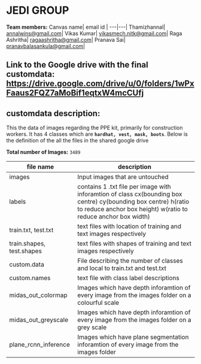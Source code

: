 # JEDI GROUP

**Team members:**
Canvas name| email id |
---|---|
Thamizhannal| annalwins@gmail.com|
Vikas Kumar| vikasmech.nitk@gmail.com|
Raga Ashritha| ragaashritha@gmail.com|
Pranava Sai| pranavbalasankula@gmail.com|


## Link to the Google drive with the final customdata: https://drive.google.com/drive/u/0/folders/1wPxFaaus2FQZ7aMoBif1eqtxW4mcCUfj
## customdata description: 

This the data of images regarding the PPE kit, primarily for construction workers. It has 4 classes which are **`hardhat, vest, mask, boots`**. Below is the definition of the all the files in the shared google drive

**Total number of Images:** `3489`

file name| description|
---|---|
images| Input images that are untouched|
labels| contains 1 .txt file per image with inforamtion of class cx(bounding box centre) cy(bounding box centre) h(ratio to reduce anchor box height) w(ratio to reduce anchor box width) |
train.txt, test.txt|text files with location of training and text images respectively|
train.shapes, test.shapes|text files with shapes of training and text images respectively|
custom.data|File describing the number of classes and local to train.txt and test.txt|
custom.names| text file with class label descriptions|
midas_out_colormap|Images which have depth inforamtion of every image from the images folder on a colourful scale|
midas_out_greyscale|Images which have depth inforamtion of every image from the images folder on a grey scale|
plane_rcnn_inference|Images which have plane segmentation inforamtion of every image from the images folder|

